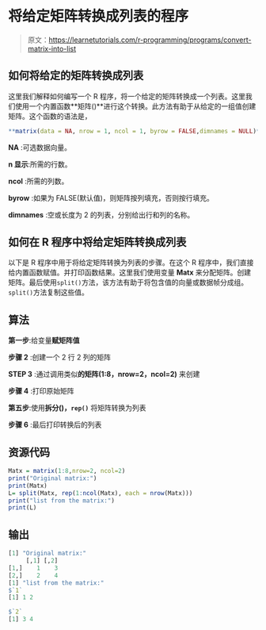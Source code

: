 # 将给定矩阵转换成列表的程序

> 原文：<https://learnetutorials.com/r-programming/programs/convert-matrix-into-list>

## 如何将给定的矩阵转换成列表

这里我们解释如何编写一个 R 程序，将一个给定的矩阵转换成一个列表。这里我们使用一个内置函数**矩阵()**进行这个转换。此方法有助于从给定的一组值创建矩阵。这个函数的语法是，

```r
**matrix(data = NA, nrow = 1, ncol = 1, byrow = FALSE,dimnames = NULL)** 

```

**NA** :可选数据向量。

**n 显示**:所需的行数。

**ncol** :所需的列数。

**byrow** :如果为 FALSE(默认值)，则矩阵按列填充，否则按行填充。

**dimnames** :空或长度为 2 的列表，分别给出行和列的名称。

## 如何在 R 程序中将给定矩阵转换成列表

以下是 R 程序中用于将给定矩阵转换为列表的步骤。在这个 R 程序中，我们直接给内置函数赋值。并打印函数结果。这里我们使用变量 **Matx** 来分配矩阵。创建矩阵。最后使用`split()`方法，该方法有助于将包含值的向量或数据帧分成组。`split()`方法复制这些值。

## 算法

**第一步**:给变量**赋矩阵值**

**步骤 2** :创建一个 2 行 2 列的矩阵

**STEP 3** :通过调用类似**的矩阵(1:8，nrow=2，ncol=2)** 来创建

**步骤 4** :打印原始矩阵

**第五步**:使用**拆分()，`rep()`** 将矩阵转换为列表

**步骤 6** :最后打印转换后的列表

## 资源代码

```r
Matx = matrix(1:8,nrow=2, ncol=2)
print("Original matrix:")
print(Matx)
L= split(Matx, rep(1:ncol(Matx), each = nrow(Matx)))
print("list from the matrix:")
print(L)

```

## 输出

```r
[1] "Original matrix:"
     [,1] [,2]
[1,]    1    3
[2,]    2    4
[1] "list from the matrix:"
$`1`
[1] 1 2

$`2`
[1] 3 4
```